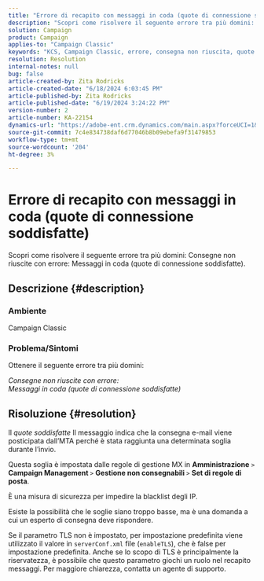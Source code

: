 ```yaml
---
title: "Errore di recapito con messaggi in coda (quote di connessione soddisfatte)"
description: "Scopri come risolvere il seguente errore tra più domini: Consegne non riuscite con errore: Messaggi in coda (quote di connessione soddisfatte)."
solution: Campaign
product: Campaign
applies-to: "Campaign Classic"
keywords: "KCS, Campaign Classic, errore, consegna non riuscita, quote soddisfatte"
resolution: Resolution
internal-notes: null
bug: false
article-created-by: Zita Rodricks
article-created-date: "6/18/2024 6:03:45 PM"
article-published-by: Zita Rodricks
article-published-date: "6/19/2024 3:24:22 PM"
version-number: 2
article-number: KA-22154
dynamics-url: "https://adobe-ent.crm.dynamics.com/main.aspx?forceUCI=1&pagetype=entityrecord&etn=knowledgearticle&id=9db7c814-9d2d-ef11-840a-002248084fbb"
source-git-commit: 7c4e834738daf6d77046b8b09ebefa9f31479853
workflow-type: tm+mt
source-wordcount: '204'
ht-degree: 3%

---
```


# Errore di recapito con messaggi in coda (quote di connessione soddisfatte)


Scopri come risolvere il seguente errore tra più domini: Consegne non riuscite con errore: Messaggi in coda (quote di connessione soddisfatte).

## Descrizione {#description}


### <b>Ambiente</b>

Campaign Classic



### <b>Problema/Sintomi</b>

Ottenere il seguente errore tra più domini:

*Consegne non riuscite con errore:
<br>Messaggi in coda (quote di connessione soddisfatte)*


## Risoluzione {#resolution}


Il *quote soddisfatte* Il messaggio indica che la consegna e-mail viene posticipata dall’MTA perché è stata raggiunta una determinata soglia durante l’invio.

Questa soglia è impostata dalle regole di gestione MX in <b>Amministrazione</b> `>`  <b>Campaign Management </b>`>`  <b>Gestione non consegnabili </b>`>`  <b>Set di regole di posta</b>.

È una misura di sicurezza per impedire la blacklist degli IP.

Esiste la possibilità che le soglie siano troppo basse, ma è una domanda a cui un esperto di consegna deve rispondere.

Se il parametro TLS non è impostato, per impostazione predefinita viene utilizzato il valore in `serverConf.xml` file (`enableTLS`), che è false per impostazione predefinita. Anche se lo scopo di TLS è principalmente la riservatezza, è possibile che questo parametro giochi un ruolo nel recapito messaggi. Per maggiore chiarezza, contatta un agente di supporto.
